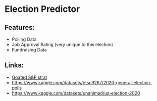 # Election Predictor



## Features:
- Polling Data 
- Job Approval Rating (very unique to this election)
- Fundraising Data



## Links: 
- [Goated S&P strat](https://www.forbes.com/sites/advisor/2020/11/01/what-is-the-presidential-predictor/?sh=727640e5ee60)
- https://www.kaggle.com/datasets/etsc9287/2020-general-election-polls
- https://www.kaggle.com/datasets/unanimad/us-election-2020